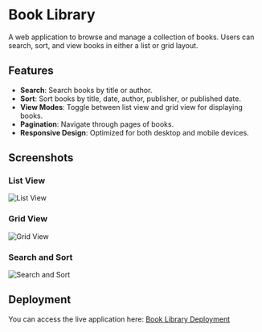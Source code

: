 # Book Library

A web application to browse and manage a collection of books. Users can search, sort, and view books in either a list or grid layout.

## Features

- **Search**: Search books by title or author.
- **Sort**: Sort books by title, date, author, publisher, or published date.
- **View Modes**: Toggle between list view and grid view for displaying books.
- **Pagination**: Navigate through pages of books.
- **Responsive Design**: Optimized for both desktop and mobile devices.

## Screenshots

### List View

![List View](https://via.placeholder.com/800x400?text=List+View+Screenshot)

### Grid View

![Grid View](https://via.placeholder.com/800x400?text=Grid+View+Screenshot)

### Search and Sort

![Search and Sort](https://via.placeholder.com/800x400?text=Search+and+Sort+Screenshot)

## Deployment

You can access the live application here: [Book Library Deployment](https://your-deployment-link.com)

